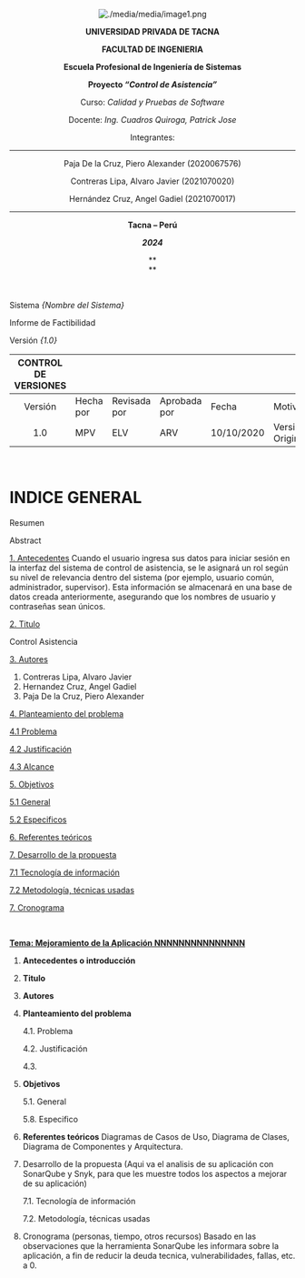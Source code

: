 <center>

[comment]: <img src="./media/media/image1.png" style="width:1.088in;height:1.46256in" alt="escudo.png" />

![./media/media/image1.png](./media/logo-upt.png)

**UNIVERSIDAD PRIVADA DE TACNA**

**FACULTAD DE INGENIERIA**

**Escuela Profesional de Ingeniería de Sistemas**

**Proyecto *“Control de Asistencia”***

Curso: *Calidad y Pruebas de Software*

Docente: *Ing. Cuadros Quiroga, Patrick Jose*

Integrantes:

***
Paja De la Cruz, Piero Alexander			(2020067576)

Contreras Lipa, Alvaro Javier 			(2021070020)

Hernández Cruz, Angel Gadiel		 	(2021070017)
***

**Tacna – Perú**

***2024***

**  
**
</center>
<div style="page-break-after: always; visibility: hidden">\pagebreak</div>

Sistema *{Nombre del Sistema}*

Informe de Factibilidad

Versión *{1.0}*

|CONTROL DE VERSIONES||||||
| :-: | :- | :- | :- | :- | :- |
|Versión|Hecha por|Revisada por|Aprobada por|Fecha|Motivo|
|1\.0|MPV|ELV|ARV|10/10/2020|Versión Original|

<div style="page-break-after: always; visibility: hidden">\pagebreak</div>

# **INDICE GENERAL**

Resumen

Abstract

[1. Antecedentes](#_Toc52661346)
Cuando el usuario ingresa sus datos para iniciar sesión en la interfaz del sistema de control de asistencia, se le asignará un rol según su nivel de relevancia dentro del sistema (por ejemplo, usuario común, administrador, supervisor). Esta información se almacenará en una base de datos creada anteriormente, asegurando que los nombres de usuario y contraseñas sean únicos. 

[2. Titulo](#_Toc52661347)

Control Asistencia

[3. Autores](#_Toc52661348)

1. Contreras Lipa, Alvaro Javier
2. Hernandez Cruz, Angel Gadiel
3. Paja De la Cruz, Piero Alexander


[4. Planteamiento del problema](#_Toc52661349)

[4.1 Problema](#_Toc52661350)

[4.2 Justificación](#_Toc52661351)

[4.3 Alcance](#_Toc52661352)

[5. Objetivos](#_Toc52661356)

[5.1 General](#_Toc52661350)

[5.2 Especificos](#_Toc52661351)

[6. Referentes teóricos](#_Toc52661357)

[7. Desarrollo de la propuesta](#_Toc52661356)

[7.1 Tecnología de información ](#_Toc52661350)

[7.2 Metodología, técnicas usadas](#_Toc52661351)

[7. Cronograma](#_Toc52661356)


<div style="page-break-after: always; visibility: hidden">\pagebreak</div>

**<u>Tema: Mejoramiento de la Aplicación NNNNNNNNNNNNNNN</u>**

1. <span id="_Toc52661346" class="anchor"></span>**Antecedentes o introducción**

2. <span id="_Toc52661347" class="anchor"></span>**Titulo**

3. <span id="_Toc52661348" class="anchor"></span>**Autores**

4. <span id="_Toc52661349" class="anchor"></span>**Planteamiento del problema**

    4.1. <span id="_Toc52661350" class="anchor"></span>Problema

    4.2. <span id="_Toc52661351" class="anchor"></span>Justificación

    4.3. <span id="_Toc52661352" class="anchor"></span>

5. <span id="_Toc52661356" class="anchor"></span>**Objetivos**

    5.1. General

    5.8. Especifico

6. <span id="_Toc52661357" class="anchor"></span>**Referentes teóricos**
    Diagramas de Casos de Uso, Diagrama de Clases, Diagrama de Componentes y Arquitectura.

7. Desarrollo de la propuesta (Aqui va el analisis de su aplicación con SonarQube y Snyk, para que les muestre todos los aspectos a mejorar de su aplicación)

    7.1.   Tecnología de información 

    7.2.   Metodología, técnicas usadas

8. Cronograma
   (personas, tiempo, otros recursos) Basado en las observaciones que la herramienta SonarQube les informara         sobre la aplicación, a fin de reducir la deuda tecnica, vulnerabilidades, fallas, etc. a 0.
